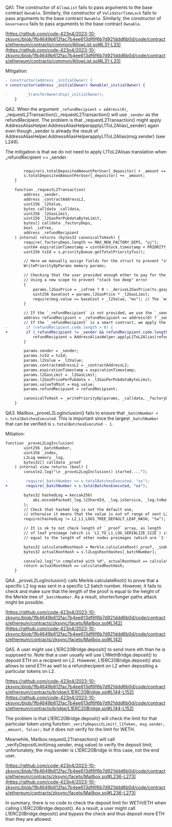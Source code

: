 QA1. The constructor of ``AllowList`` fails to pass arguments to the base contract ``Ownable``.
Similarly, the constructor of ``ValidatorTimeLock``  fails to pass arguments to the base contract ``Ownable``.
Similarly, the constructor of ``Governance``  fails to pass arguments to the base contract ``Ownable``.


[https://github.com/code-423n4/2023-10-zksync/blob/1fb4649b612fac7b4ee613df6f6b7d921ddd6b0d/code/contracts/ethereum/contracts/common/AllowList.sol#L31-L33](https://github.com/code-423n4/2023-10-zksync/blob/1fb4649b612fac7b4ee613df6f6b7d921ddd6b0d/code/contracts/ethereum/contracts/common/AllowList.sol#L31-L33)

Mitigation:

```diff
- constructor(address _initialOwner) {
+ constructor(address _initialOwner) Ownable(_initialOwner) {

-        _transferOwnership(_initialOwner);
    }
```

QA2. When the argument ``_refundRecipient = address(0)``, _requestL2Transaction()._requestL2Transaction() will use ``_sender`` as the refundRecipient. The problem is that _requestL2Transaction() might apply AddressAliasHelper.AddressAliasHelperapplyL1ToL2Alias(_sender) again even though _sender is already the result of AddressAliasHelper.AddressAliasHelperapplyL1ToL2Alias(msg.sender) (see L249). 

The mitigation is that we do not need to apply L1ToL2Alisas translation when _refundRecipient == _sender.

```diff

        require(s.totalDepositedAmountPerUser[_depositor] + _amount <= limitData.depositCap, "d2");
        s.totalDepositedAmountPerUser[_depositor] += _amount;
    }

    function _requestL2Transaction(
        address _sender,
        address _contractAddressL2,
        uint256 _l2Value,
        bytes calldata _calldata,
        uint256 _l2GasLimit,
        uint256 _l2GasPerPubdataByteLimit,
        bytes[] calldata _factoryDeps,
        bool _isFree,
        address _refundRecipient
    ) internal returns (bytes32 canonicalTxHash) {
        require(_factoryDeps.length <= MAX_NEW_FACTORY_DEPS, "uj");
        uint64 expirationTimestamp = uint64(block.timestamp + PRIORITY_EXPIRATION); // Safe to cast
        uint256 txId = s.priorityQueue.getTotalPriorityTxs();

        // Here we manually assign fields for the struct to prevent "stack too deep" error
        WritePriorityOpParams memory params;

        // Checking that the user provided enough ether to pay for the transaction.
        // Using a new scope to prevent "stack too deep" error
        {
            params.l2GasPrice = _isFree ? 0 : _deriveL2GasPrice(tx.gasprice, _l2GasPerPubdataByteLimit);
            uint256 baseCost = params.l2GasPrice * _l2GasLimit;
            require(msg.value >= baseCost + _l2Value, "mv"); // The `msg.value` doesn't cover the transaction cost
        }

        // If the `_refundRecipient` is not provided, we use the `_sender` as the recipient.
        address refundRecipient = _refundRecipient == address(0) ? _sender : _refundRecipient;
        // If the `_refundRecipient` is a smart contract, we apply the L1 to L2 alias to prevent foot guns.
-        if (refundRecipient.code.length > 0) {
+        if (_refundRecipient != _sender && refundRecipient.code.length > 0) {
            refundRecipient = AddressAliasHelper.applyL1ToL2Alias(refundRecipient);
        }

        params.sender = _sender;
        params.txId = txId;
        params.l2Value = _l2Value;
        params.contractAddressL2 = _contractAddressL2;
        params.expirationTimestamp = expirationTimestamp;
        params.l2GasLimit = _l2GasLimit;
        params.l2GasPricePerPubdata = _l2GasPerPubdataByteLimit;
        params.valueToMint = msg.value;
        params.refundRecipient = refundRecipient;

        canonicalTxHash = _writePriorityOp(params, _calldata, _factoryDeps);
    }
```

QA3. Mailbox._proveL2LogInclusion() fails to ensure that ``_batchNumber < s.totalBatchesExecuted``. This is important since the largest ``_batchNumber`` that can be verified is ``s.totalBatchesExecuted - 1``. 

Mitiation: 

```diff
function _proveL2LogInclusion(
        uint256 _batchNumber,
        uint256 _index,
        L2Log memory _log,
        bytes32[] calldata _proof
    ) internal view returns (bool) {
        console2.log("\n _proveL2LogInclusion() started....");

-        require(_batchNumber <= s.totalBatchesExecuted, "xx");
+        require(_batchNumber < s.totalBatchesExecuted, "xx");

        bytes32 hashedLog = keccak256(
            abi.encodePacked(_log.l2ShardId, _log.isService, _log.txNumberInBatch, _log.sender, _log.key, _log.value)
        );
        // Check that hashed log is not the default one,
        // otherwise it means that the value is out of range of sent L2 -> L1 logs
        require(hashedLog != L2_L1_LOGS_TREE_DEFAULT_LEAF_HASH, "tw");

        // It is ok to not check length of `_proof` array, as length
        // of leaf preimage (which is `L2_TO_L1_LOG_SERIALIZE_SIZE`) is not
        // equal to the length of other nodes preimages (which are `2 * 32`)

        bytes32 calculatedRootHash = Merkle.calculateRoot(_proof, _index, hashedLog);
        bytes32 actualRootHash = s.l2LogsRootHashes[_batchNumber];

        console2.log("\n completed with %d", actualRootHash == calculatedRootHash");
        return actualRootHash == calculatedRootHash;
    }
```

QA4. _proveL2LogInclusion() calls Merkle.calculateRoot() to prove that a specific L2 log was sent in a specific L2 batch number. However, it fails to check and make sure that the length of the proof is equal to the height of the Merkle tree of ``_batchNumber``. As a result, shorter/longer paths attack might be possible. 

[https://github.com/code-423n4/2023-10-zksync/blob/1fb4649b612fac7b4ee613df6f6b7d921ddd6b0d/code/contracts/ethereum/contracts/zksync/facets/Mailbox.sol#L142](https://github.com/code-423n4/2023-10-zksync/blob/1fb4649b612fac7b4ee613df6f6b7d921ddd6b0d/code/contracts/ethereum/contracts/zksync/facets/Mailbox.sol#L142)

QA5.  A user might use L1ERC20Bridge.deposit() to send more eth than he is supposed to. Note that a user usually will use L1WethBridge.deposit() to deposit ETH on a recipient on L2. However, L1ERC20Bridge.deposit() also allows to send ETH as well to a refundrecipient on L2 when depositing a particular tokens on L2.  

[https://github.com/code-423n4/2023-10-zksync/blob/1fb4649b612fac7b4ee613df6f6b7d921ddd6b0d/code/contracts/ethereum/contracts/bridge/L1ERC20Bridge.sol#L144-L152](https://github.com/code-423n4/2023-10-zksync/blob/1fb4649b612fac7b4ee613df6f6b7d921ddd6b0d/code/contracts/ethereum/contracts/bridge/L1ERC20Bridge.sol#L144-L152)

The problem is that L1ERC20Bridge.deposit() will check the limit for that particular token using function  ``_verifyDepositLimit(_l1Token, msg.sender, _amount, false);`` but it does not verify for the limit for WETH.

Meanwhile, Mailbox.requestL2Transaction() will call _verifyDepositLimit(msg.sender, msg.value) to verify the deposit limit; unfortunately, the msg.sender is L1ERC20Bridge in this case, not the end user. 

[https://github.com/code-423n4/2023-10-zksync/blob/1fb4649b612fac7b4ee613df6f6b7d921ddd6b0d/code/contracts/ethereum/contracts/zksync/facets/Mailbox.sol#L236-L273](https://github.com/code-423n4/2023-10-zksync/blob/1fb4649b612fac7b4ee613df6f6b7d921ddd6b0d/code/contracts/ethereum/contracts/zksync/facets/Mailbox.sol#L236-L273)

In summary, there is no code to check the deposit limit for WETH/ETH when calling L1ERC20Bridge.deposit(). As a result, a user might call L1ERC20Bridge.deposit() and bypass the check and thus deposit more ETH than they are allowed. 




